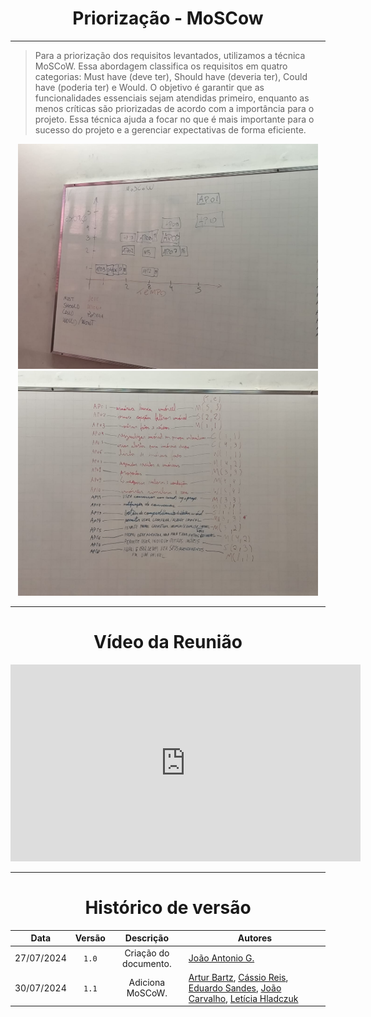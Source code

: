 <center>

# Priorização - MoSCow 

</center>

---

> Para a priorização dos requisitos levantados, utilizamos a técnica MoSCoW. Essa abordagem classifica os requisitos em quatro categorias: Must have (deve ter), Should have (deveria ter), Could have (poderia ter) e Would. O objetivo é garantir que as funcionalidades essenciais sejam atendidas primeiro, enquanto as menos críticas são priorizadas de acordo com a importância para o projeto. Essa técnica ajuda a focar no que é mais importante para o sucesso do projeto e a gerenciar expectativas de forma eficiente.

<center>
    <img src="https://raw.githubusercontent.com/Hunter104/requisitos-quintoandar-2024.1/main/docs/assets/moscow1.jpg?raw=true" style="width:50vw"/> 
</center>

<center>
    <img src="https://raw.githubusercontent.com/Hunter104/requisitos-quintoandar-2024.1/main/docs/assets/moscow2.jpg?raw=true" style="width:50vw"/> 
</center>

---

<center>

# Vídeo da Reunião

</center>

<center>

<iframe width="560" height="315" src="https://www.youtube.com/embed/tQbWVfDyctw?si=c6PqJV4DpcoM_YYk" title="YouTube video player" frameborder="0" allow="accelerometer; autoplay; clipboard-write; encrypted-media; gyroscope; picture-in-picture; web-share" referrerpolicy="strict-origin-when-cross-origin" allowfullscreen></iframe>

</center>

---

<center>

# Histórico de versão

</center>

<div style="margin: 0 auto; width: fit-content;">

|    Data    | Versão |       Descrição       | Autores                                                                                                                                                                                                                                    |
|:----------:|:------:|:---------------------:|--------------------------------------------------------------------------------------------------------------------------------------------------------------------------------------------------------------------------------------------|
| 27/07/2024 | `1.0`  | Criação do documento. | [João Antonio G.](https://github.com/joaoseisei)                                                                                                                                                                                           |
| 30/07/2024 | `1.1`  |   Adiciona MoSCoW.    | [Artur Bartz](https://github.com/H0lzz), [Cássio Reis](https://github.com/csreis72), [Eduardo Sandes](https://github.com/DiceRunner714), [João Carvalho](https://github.com/joaoseisei), [Letícia Hladczuk](https://github.com/HladczukLe) |

</div>